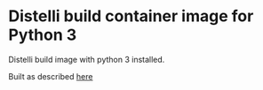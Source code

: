 # Distelli build container image for Python 3

Distelli build image with python 3 installed.

Built as described [here](https://www.distelli.com/docs/kb/creating-docker-build-image)
